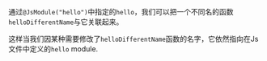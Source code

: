 通过`@JsModule("hello")`中指定的`hello`，我们可以把一个不同名的函数`helloDifferentName`与它关联起来。

这样当我们因某种需要修改了`helloDifferentName`函数的名字，它依然指向在Js文件中定义的`hello` module.